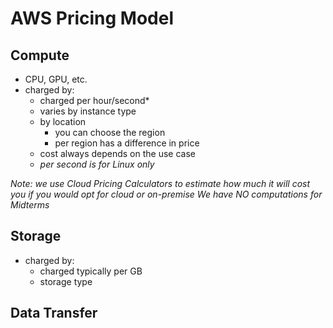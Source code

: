 # AWS Pricing Model
## Compute
- CPU, GPU, etc.
- charged by:
	- charged per hour/second*
	- varies by instance type
	- by location
		- you can choose the region
		- per region has a difference in price
	- cost always depends on the use case 
	- *per second is for Linux only*

*Note: we use Cloud Pricing Calculators to estimate how much it will cost you if you would opt for cloud or on-premise*
*We have NO computations for Midterms*

## Storage
- charged by:
	- charged typically per GB
	- storage type

## Data Transfer

